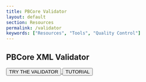 ```yaml
---
title: PBCore Validator
layout: default
section: Resources
permalink: /validator
keywords: ["Resources", "Tools", "Quality Control"]
---
```


<h2 class="red title bold">PBCore XML Validator</h2>

<a href="http://pbcore-validator.herokuapp.com/">
  <button type="button" class="pb-button pb-button-who" name="button">TRY THE VALIDATOR</button>
</a>

<a href="{{site.url}}/tutorials">
  <button type="button" class="pb-button pb-button-who" name="button">TUTORIAL</button>
</a>
